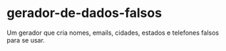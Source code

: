 # gerador-de-dados-falsos
Um gerador que cria nomes, emails, cidades, estados e telefones falsos para se usar.
